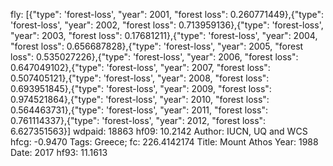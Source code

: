 fly: [{"type": 'forest-loss', "year": 2001, "forest loss": 0.260771449},{"type": 'forest-loss', "year": 2002, "forest loss": 0.713959136},{"type": 'forest-loss', "year": 2003, "forest loss": 0.17681211},{"type": 'forest-loss', "year": 2004, "forest loss": 0.656687828},{"type": 'forest-loss', "year": 2005, "forest loss": 0.535027226},{"type": 'forest-loss', "year": 2006, "forest loss": 0.647049102},{"type": 'forest-loss', "year": 2007, "forest loss": 0.507405121},{"type": 'forest-loss', "year": 2008, "forest loss": 0.693951845},{"type": 'forest-loss', "year": 2009, "forest loss": 0.974521864},{"type": 'forest-loss', "year": 2010, "forest loss": 0.564463731},{"type": 'forest-loss', "year": 2011, "forest loss": 0.761114337},{"type": 'forest-loss', "year": 2012, "forest loss": 6.627351563}]
wdpaid: 18863
hf09: 10.2142
Author: IUCN, UQ and WCS
hfcg: -0.9470
Tags: Greece;
fc: 226.4142174
Title: Mount Athos
Year: 1988
Date: 2017
hf93: 11.1613
